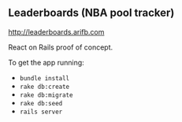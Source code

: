 ## Leaderboards (NBA pool tracker)

http://leaderboards.arifb.com

React on Rails proof of concept.

To get the app running:

- `bundle install`
- `rake db:create`
- `rake db:migrate`
- `rake db:seed`
- `rails server`
